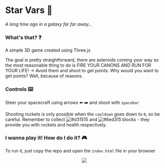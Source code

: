 # Star Vars 🚀

_A long time ago in a galaxy far far away..._

### What's that? ❓
A simple 3D game created using Three.js

The goal is pretty straightforward, there are asteroids coming your way so the most reasonable thing to do is FIRE YOUR CANONS AND RUN FOR YOUR LIFE! -> Avoid them and shoot to get points. Why would you want to get points? Well, because of reasons.


### Controls ⌨️ 
Steer your spacecraft using arrows ⬅️ ➡️ and shoot with `spacebar` 

Shooting rockets is only possible when the `cooldown` goes down to `0`, so be careful.
Remember to collect ![#d31515](https://placehold.it/15/f03c15/000000?text=+) and ![#6ed315](https://placehold.it/15/f03c15/000000?text=+) blocks - they provide you with rockets and health respectively.

### I wanna play it! How do I do it? 🎮
To run it, just copy the repo and open the `index.html` file in your browser

<p align="center">
  <img src="https://github.com/bodziowagh/star-vars/blob/master/demo.gif?raw=true">
</p>
